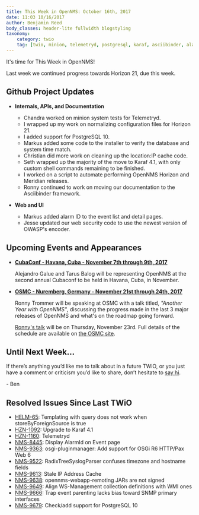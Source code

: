 ```yaml
---
title: This Week in OpenNMS: October 16th, 2017
date: 11:03 10/16/2017
author: Benjamin Reed
body_classes: header-lite fullwidth blogstyling
taxonomy:
    category: twio
    tag: [twio, minion, telemetryd, postgresql, karaf, asciibinder, alarms, owasp, cubaconf, osmc]
---
```


It's time for This Week in OpenNMS!

Last week we continued progress towards Horizon 21, due this week.

<!-- git log --author=bamboo@opennms.org --invert-grep --all --no-merges --since='2017-10-09 00:00:00' --until='2017-10-16 00:00:00' --format='%Cblue%ai %Cgreen%aN %Creset%s %Cblue(%H)%Cred%d' --author-date-order | sort | less -R -->

## Github Project Updates

* __Internals, APIs, and Documentation__

  * Chandra worked on minion system tests for Telemetryd.
  * I wrapped up my work on normalizing configuration files for Horizon 21.
  * I added support for PostgreSQL 10.
  * Markus added some code to the installer to verify the database and system time match.
  * Christian did more work on cleaning up the location:IP cache code.
  * Seth wrapped up the majority of the move to Karaf 4.1, with only custom shell commands remaining to be finished.
  * I worked on a script to automate performing OpenNMS Horizon and Meridian releases.
  * Ronny continued to work on moving our documentation to the Asciibinder framework.

* __Web and UI__

  * Markus added alarm ID to the event list and detail pages.
  * Jesse updated our web security code to use the newest version of OWASP's encoder.


## Upcoming Events and Appearances

* __[CubaConf - Havana, Cuba - November 7th through 9th, 2017](http://www.cubaconf.org/)__

  Alejandro Galue and Tarus Balog will be representing OpenNMS at the second annual Cubaconf to be held in Havana, Cuba, in November.

* __[OSMC - Nuremberg, Germany - November 21st through 24th, 2017](https://osmc.de/)__

  Ronny Trommer will be speaking at OSMC with a talk titled, _"Another Year with OpenNMS"_, discussing the progress made in the last 3 major releases of OpenNMS and what's on the roadmap going forward.

  [Ronny's talk](https://osmc.de/events/en-another-year-with-opennms/) will be on Thursday, November 23rd.
  Full details of the schedule are available on [the OSMC site](https://osmc.de/schedule/).


## Until Next Week…

If there’s anything you’d like me to talk about in a future TWiO, or you just have a comment or criticism you’d like to share, don’t hesitate to [say hi](mailto:twio@opennms.org).

\- Ben

<!--
  https://github.com/OpenNMS/twio-fodder/blob/master/scripts/twio-issues-list.pl
-->

## Resolved Issues Since Last TWiO

* [HELM-65](https://issues.opennms.org/browse/HELM-65): Templating with query does not work when storeByForeignSource is true
* [HZN-1092](https://issues.opennms.org/browse/HZN-1092): Upgrade to Karaf 4.1
* [HZN-1160](https://issues.opennms.org/browse/HZN-1160): Telemetryd
* [NMS-8445](https://issues.opennms.org/browse/NMS-8445): Display AlarmId on Event page
* [NMS-9363](https://issues.opennms.org/browse/NMS-9363): osgi-pluginmanager: Add support for OSGi R6 HTTP/Pax Web 6
* [NMS-9522](https://issues.opennms.org/browse/NMS-9522): RadixTreeSyslogParser confuses timezone and hostname fields
* [NMS-9613](https://issues.opennms.org/browse/NMS-9613): Stale IP Address Cache
* [NMS-9638](https://issues.opennms.org/browse/NMS-9638): opennms-webapp-remoting JARs are not signed
* [NMS-9649](https://issues.opennms.org/browse/NMS-9649): Align WS-Management collection definitions with WMI ones
* [NMS-9666](https://issues.opennms.org/browse/NMS-9666): Trap event parenting lacks bias toward SNMP primary interfaces
* [NMS-9679](https://issues.opennms.org/browse/NMS-9679): Check/add support for PostgreSQL 10